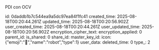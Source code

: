 PDI con OCV

id: 0daddb1b7c544ea9a5dc97ea84f1fc41
created_time: 2025-08-18T00:20:44.261Z
updated_time: 2025-08-18T00:20:56.902Z
user_created_time: 2025-08-18T00:20:44.261Z
user_updated_time: 2025-08-18T00:20:56.902Z
encryption_cipher_text: 
encryption_applied: 0
parent_id: 
is_shared: 0
share_id: 
master_key_id: 
icon: {"emoji":"🤖","name":"robot","type":1}
user_data: 
deleted_time: 0
type_: 2